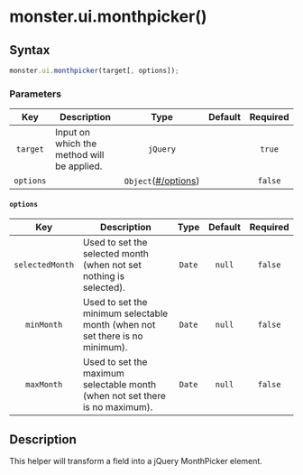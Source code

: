 # monster.ui.monthpicker()

## Syntax
```javascript
monster.ui.monthpicker(target[, options]);
```

### Parameters
Key | Description | Type | Default | Required
:-: | --- | :-: | :-: | :-:
`target` | Input on which the method will be applied. | `jQuery` | | `true`
`options` | | `Object`([#/options](#options)) | | `false`

#### `options`

Key | Description | Type | Default | Required
:-: | --- | :-: | :-: | :-:
`selectedMonth` | Used to set the selected month (when not set nothing is selected). | `Date` | `null` | `false`
`minMonth` | Used to set the minimum selectable month (when not set there is no minimum). | `Date` | `null` | `false`
`maxMonth` | Used to set the maximum selectable month (when not set there is no maximum). | `Date` | `null` | `false`

## Description
This helper will transform a field into a jQuery MonthPicker element.
